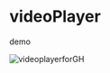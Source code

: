 # videoPlayer

demo

![videoplayerforGH](https://user-images.githubusercontent.com/64588529/177173938-81435ce2-40ed-4131-89ca-c1852d4e4c50.gif)